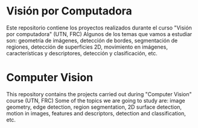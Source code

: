 # Visión por Computadora

Este repositorio contiene los proyectos realizados durante el curso "Visión por computadora" (UTN, FRC)
Algunos de los temas que vamos a estudiar son: geometría de imágenes, detección de bordes, segmentación de regiones, detección de superficies 2D, movimiento en imágenes, características y descriptores, detección y clasificación, etc.

# Computer Vision
This repository contains the projects carried out during "Computer Vision" course (UTN, FRC)
Some of the topics we are going to study are: image geometry, edge detection, region segmentation, 2D surface detection, motion in images, features and descriptors, detection and classification, etc.
